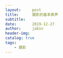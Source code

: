 ```yaml
---
layout:     post
title:      摄影的基本素养
subtitle:   
date:       2019-12-27
author:     jabin
header-img: 
catalog: true
tags:
    - 摄影
---
```


